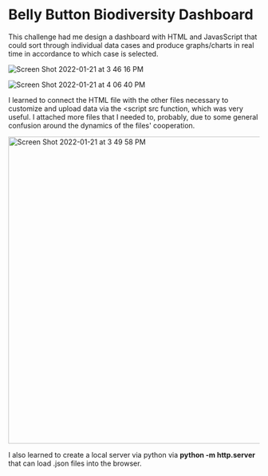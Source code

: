 # Belly Button Biodiversity Dashboard
This challenge had me design a dashboard with HTML and JavasScript that could sort through individual data cases and produce graphs/charts in real time in accordance to which case is selected. 

![Screen Shot 2022-01-21 at 3 46 16 PM](https://user-images.githubusercontent.com/89936913/150614083-b520a8f0-4b1d-433d-aefe-7075be1ef5b7.png)

![Screen Shot 2022-01-21 at 4 06 40 PM](https://user-images.githubusercontent.com/89936913/150615369-b161167e-7b45-4c63-85ec-80572e30e87c.png)


I learned to connect the HTML file with the other files necessary to customize and upload data via the <script src function, which was very useful. I attached more files that I needed to, probably, due to some general confusion around the dynamics of the files' cooperation. 

<img width="616" alt="Screen Shot 2022-01-21 at 3 49 58 PM" src="https://user-images.githubusercontent.com/89936913/150614643-f11dd6b6-ddb6-4ea5-b21a-6b53c8f6de9d.png">

I also learned to create a local server via python via **python -m http.server** that can load .json files into the browser.
